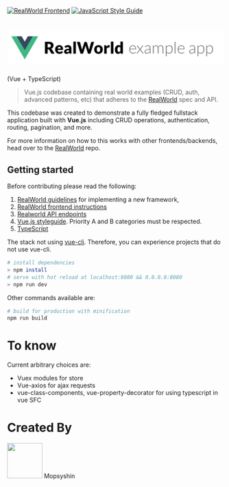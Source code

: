 [![RealWorld Frontend](https://img.shields.io/badge/realworld-frontend-%23783578.svg)](http://realworld.io)
[![JavaScript Style Guide](https://img.shields.io/badge/code_style-standard-brightgreen.svg)](https://standardjs.com)

# ![RealWorld Example App](./static/rwv-logo.png)
(Vue + TypeScript)

> Vue.js codebase containing real world examples (CRUD, auth, advanced patterns, etc) that adheres to the [RealWorld](https://github.com/gothinkster/realworld) spec and API.

This codebase was created to demonstrate a fully fledged fullstack application built with **Vue.js** including CRUD operations, authentication, routing, pagination, and more.

For more information on how to this works with other frontends/backends, head over to the [RealWorld](https://github.com/gothinkster/realworld) repo.

## Getting started

Before contributing please read the following:

1. [RealWorld guidelines](https://github.com/gothinkster/realworld/tree/master/spec) for implementing a new framework,
2. [RealWorld frontend instructions](https://github.com/gothinkster/realworld-starter-kit/blob/master/FRONTEND_INSTRUCTIONS.md)
3. [Realworld API endpoints](https://github.com/gothinkster/realworld/tree/master/api)
4. [Vue.js styleguide](https://vuejs.org/v2/style-guide/index.html). Priority A and B categories must be respected.
5. [TypeScript](https://www.typescriptlang.org/docs/home.html)

The stack not using [vue-cli](https://cli.vuejs.org/). Therefore, you can experience projects that do not use vue-cli.

``` bash
# install dependencies
> npm install
# serve with hot reload at localhost:8080 && 0.0.0.0:8080
> npm run dev
```

Other commands available are:

``` bash
# build for production with minification
npm run build
```

# To know

Current arbitrary choices are:

- Vuex modules for store
- Vue-axios for ajax requests
- vue-class-components, vue-property-decorator for using typescript in vue SFC

# Created By

<div style="display: flex; flex-direction: row; justify-contents: center; align-items: center; align-contents: center;">
  <div style="width: auto; height: auto">
    <img src="https://avatars3.githubusercontent.com/u/20161023?s=460&v=4" style="width: 82px; height: 82px;"/>
    <span><a htef="https://github.com/mopsyshin">Mopsyshin</a></span>
  </div>
</div>
